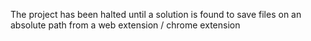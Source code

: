The project has been halted until a solution is found to save files on an absolute path from a web extension / chrome extension